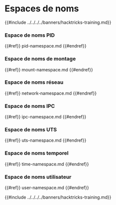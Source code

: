 # Espaces de noms

{{#include ../../../../banners/hacktricks-training.md}}

### **Espace de noms PID**

{{#ref}}
pid-namespace.md
{{#endref}}

### **Espace de noms de montage**

{{#ref}}
mount-namespace.md
{{#endref}}

### **Espace de noms réseau**

{{#ref}}
network-namespace.md
{{#endref}}

### **Espace de noms IPC**

{{#ref}}
ipc-namespace.md
{{#endref}}

### **Espace de noms UTS**

{{#ref}}
uts-namespace.md
{{#endref}}

### Espace de noms temporel

{{#ref}}
time-namespace.md
{{#endref}}

### Espace de noms utilisateur

{{#ref}}
user-namespace.md
{{#endref}}

{{#include ../../../../banners/hacktricks-training.md}}
